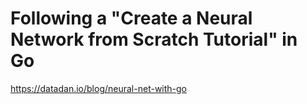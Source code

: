 # Following a "Create a Neural Network from Scratch Tutorial" in Go
https://datadan.io/blog/neural-net-with-go